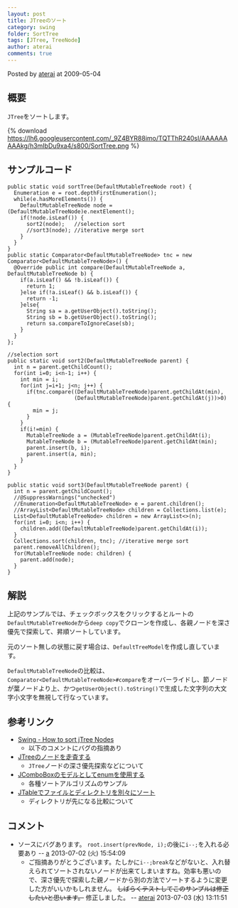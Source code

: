 ```yaml
---
layout: post
title: JTreeのソート
category: swing
folder: SortTree
tags: [JTree, TreeNode]
author: aterai
comments: true
---
```


Posted by [aterai](http://terai.xrea.jp/aterai.html) at 2009-05-04

## 概要
`JTree`をソートします。

{% download https://lh6.googleusercontent.com/_9Z4BYR88imo/TQTThR240sI/AAAAAAAAAkg/h3mIbDu9xa4/s800/SortTree.png %}

## サンプルコード
<pre class="prettyprint"><code>public static void sortTree(DefaultMutableTreeNode root) {
  Enumeration e = root.depthFirstEnumeration();
  while(e.hasMoreElements()) {
    DefaultMutableTreeNode node = (DefaultMutableTreeNode)e.nextElement();
    if(!node.isLeaf()) {
      sort2(node);   //selection sort
      //sort3(node); //iterative merge sort
    }
  }
}
public static Comparator&lt;DefaultMutableTreeNode&gt; tnc = new Comparator&lt;DefaultMutableTreeNode&gt;() {
  @Override public int compare(DefaultMutableTreeNode a, DefaultMutableTreeNode b) {
    if(a.isLeaf() &amp;&amp; !b.isLeaf()) {
      return 1;
    }else if(!a.isLeaf() &amp;&amp; b.isLeaf()) {
      return -1;
    }else{
      String sa = a.getUserObject().toString();
      String sb = b.getUserObject().toString();
      return sa.compareToIgnoreCase(sb);
    }
  }
};
</code></pre>

<pre class="prettyprint"><code>//selection sort
public static void sort2(DefaultMutableTreeNode parent) {
  int n = parent.getChildCount();
  for(int i=0; i&lt;n-1; i++) {
    int min = i;
    for(int j=i+1; j&lt;n; j++) {
      if(tnc.compare((DefaultMutableTreeNode)parent.getChildAt(min),
                     (DefaultMutableTreeNode)parent.getChildAt(j))&gt;0) {
        min = j;
      }
    }
    if(i!=min) {
      MutableTreeNode a = (MutableTreeNode)parent.getChildAt(i);
      MutableTreeNode b = (MutableTreeNode)parent.getChildAt(min);
      parent.insert(b, i);
      parent.insert(a, min);
    }
  }
}
</code></pre>

<pre class="prettyprint"><code>public static void sort3(DefaultMutableTreeNode parent) {
  int n = parent.getChildCount();
  //@SuppressWarnings("unchecked")
  //Enumeration&lt;DefaultMutableTreeNode&gt; e = parent.children();
  //ArrayList&lt;DefaultMutableTreeNode&gt; children = Collections.list(e);
  List&lt;DefaultMutableTreeNode&gt; children = new ArrayList&lt;&gt;(n);
  for(int i=0; i&lt;n; i++) {
    children.add((DefaultMutableTreeNode)parent.getChildAt(i));
  }
  Collections.sort(children, tnc); //iterative merge sort
  parent.removeAllChildren();
  for(MutableTreeNode node: children) {
    parent.add(node);
  }
}
</code></pre>

## 解説
上記のサンプルでは、チェックボックスをクリックするとルートの`DefaultMutableTreeNode`から`deep copy`でクローンを作成し、各親ノードを深さ優先で探索して、昇順ソートしています。

元のソート無しの状態に戻す場合は、`DefaultTreeModel`を作成し直しています。

`DefaultMutableTreeNode`の比較は、`Comparator<DefaultMutableTreeNode>#compare`をオーバーライドし、節ノードが葉ノードより上、かつ`getUserObject().toString()`で生成した文字列の大文字小文字を無視して行なっています。

## 参考リンク
- [Swing - How to sort jTree Nodes](https://forums.oracle.com/thread/1355435)
    - 以下のコメントにバグの指摘あり
- [JTreeのノードを走査する](http://terai.xrea.jp/Swing/TraverseAllNodes.html)
    - `JTree`ノードの深さ優先探索などについて
- [JComboBoxのモデルとしてenumを使用する](http://terai.xrea.jp/Swing/SortingAnimations.html)
    - 各種ソートアルゴリズムのサンプル
- [JTableでファイルとディレクトリを別々にソート](http://terai.xrea.jp/Swing/FileDirectoryComparator.html)
    - ディレクトリが先になる比較について

<!-- dummy comment line for breaking list -->

## コメント
- ソースにバグあります。 `root.insert(prevNode, i);`の後に`i--;`を入れる必要あり -- [a](http://terai.xrea.jp/a.html) 2013-07-02 (火) 15:54:09
    - ご指摘ありがとうございます。たしかに`i--;break`などがないと、入れ替えられてソートされないノードが出来てしまいますね。効率も悪いので、深さ優先で探索した親ノードから別の方法でソートするように変更した方がいいかもしれません。 ~~しばらくテストしてこのサンプルは修正したいと思います。~~ 修正しました。 -- [aterai](http://terai.xrea.jp/aterai.html) 2013-07-03 (水) 13:11:51

<!-- dummy comment line for breaking list -->

